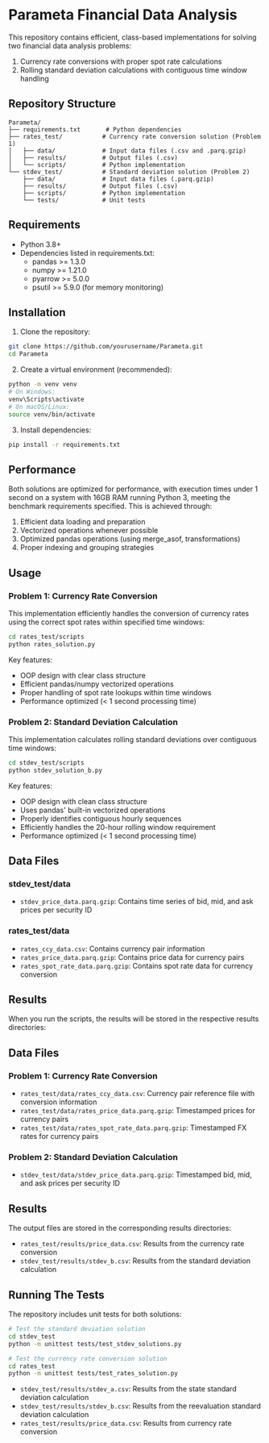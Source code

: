 # Parameta Financial Data Analysis

This repository contains efficient, class-based implementations for solving two financial data analysis problems:
1. Currency rate conversions with proper spot rate calculations
2. Rolling standard deviation calculations with contiguous time window handling

## Repository Structure

```
Parameta/
├── requirements.txt       # Python dependencies
├── rates_test/           # Currency rate conversion solution (Problem 1)
│   ├── data/             # Input data files (.csv and .parq.gzip)
│   ├── results/          # Output files (.csv)
│   └── scripts/          # Python implementation
└── stdev_test/           # Standard deviation solution (Problem 2)
    ├── data/             # Input data files (.parq.gzip)
    ├── results/          # Output files (.csv)
    ├── scripts/          # Python implementation
    └── tests/            # Unit tests
```

## Requirements

- Python 3.8+
- Dependencies listed in requirements.txt:
  - pandas >= 1.3.0
  - numpy >= 1.21.0
  - pyarrow >= 5.0.0
  - psutil >= 5.9.0 (for memory monitoring)

## Installation

1. Clone the repository:
```bash
git clone https://github.com/yourusername/Parameta.git
cd Parameta
```

2. Create a virtual environment (recommended):
```bash
python -m venv venv
# On Windows:
venv\Scripts\activate
# On macOS/Linux:
source venv/bin/activate
```

3. Install dependencies:
```bash
pip install -r requirements.txt
```

## Performance

Both solutions are optimized for performance, with execution times under 1 second on a system with 16GB RAM running Python 3, meeting the benchmark requirements specified. This is achieved through:

1. Efficient data loading and preparation
2. Vectorized operations whenever possible
3. Optimized pandas operations (using merge_asof, transformations)
4. Proper indexing and grouping strategies

## Usage

### Problem 1: Currency Rate Conversion

This implementation efficiently handles the conversion of currency rates using the correct spot rates within specified time windows:

```bash
cd rates_test/scripts
python rates_solution.py
```

Key features:
- OOP design with clear class structure
- Efficient pandas/numpy vectorized operations
- Proper handling of spot rate lookups within time windows
- Performance optimized (< 1 second processing time)

### Problem 2: Standard Deviation Calculation

This implementation calculates rolling standard deviations over contiguous time windows:

```bash
cd stdev_test/scripts
python stdev_solution_b.py
```

Key features:
- OOP design with clean class structure
- Uses pandas' built-in vectorized operations
- Properly identifies contiguous hourly sequences
- Efficiently handles the 20-hour rolling window requirement
- Performance optimized (< 1 second processing time)

## Data Files

### stdev_test/data
- `stdev_price_data.parq.gzip`: Contains time series of bid, mid, and ask prices per security ID

### rates_test/data
- `rates_ccy_data.csv`: Contains currency pair information
- `rates_price_data.parq.gzip`: Contains price data for currency pairs
- `rates_spot_rate_data.parq.gzip`: Contains spot rate data for currency conversion

## Results

When you run the scripts, the results will be stored in the respective results directories:

## Data Files

### Problem 1: Currency Rate Conversion
- `rates_test/data/rates_ccy_data.csv`: Currency pair reference file with conversion information
- `rates_test/data/rates_price_data.parq.gzip`: Timestamped prices for currency pairs
- `rates_test/data/rates_spot_rate_data.parq.gzip`: Timestamped FX rates for currency pairs

### Problem 2: Standard Deviation Calculation
- `stdev_test/data/stdev_price_data.parq.gzip`: Timestamped bid, mid, and ask prices per security ID

## Results

The output files are stored in the corresponding results directories:
- `rates_test/results/price_data.csv`: Results from the currency rate conversion
- `stdev_test/results/stdev_b.csv`: Results from the standard deviation calculation

## Running The Tests

The repository includes unit tests for both solutions:

```bash
# Test the standard deviation solution
cd stdev_test
python -m unittest tests/test_stdev_solutions.py

# Test the currency rate conversion solution
cd rates_test
python -m unittest tests/test_rates_solution.py
```

- `stdev_test/results/stdev_a.csv`: Results from the state standard deviation calculation
- `stdev_test/results/stdev_b.csv`: Results from the reevaluation standard deviation calculation
- `rates_test/results/price_data.csv`: Results from currency rate conversion
